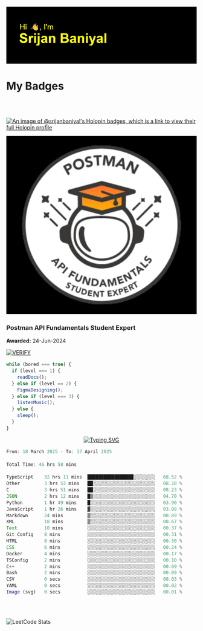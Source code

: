 ![Header](./header.png)

# My Badges

<Br />
<Br />

[![An image of @srijanbaniyal's Holopin badges, which is a link to view their full Holopin profile](https://holopin.me/srijanbaniyal)](https://holopin.io/@srijanbaniyal)

[![Postman API Fundamentals Student Expert](/Postman.jpeg)](https://api.badgr.io/public/assertions/r9BLLy0oTfKJBbkGuDI1zA)

### Postman API Fundamentals Student Expert

**Awarded:** 24-Jun-2024

[![VERIFY](https://img.shields.io/badge/VERIFY-blue)](https://badgecheck.io?url=https%3A%2F%2Fapi.badgr.io%2Fpublic%2Fassertions%2Fr9BLLy0oTfKJBbkGuDI1zA)

```javascript
while (bored === true) {
  if (level === 1) {
    readDocs();
  } else if (level == 2) {
    FigmaDesigning();
  } else if (level === 3) {
    listenMusic();
  } else {
    sleep();
  }
}
```

<p align="center">
  <a href="https://git.io/typing-svg"><img src="https://readme-typing-svg.demolab.com?font=Tilt+Prism&size=30&pause=1000&color=0FF75B&center=true&vCenter=true&width=800&height=80&lines=Time+spent+on+various+Programming+languages" alt="Typing SVG" /></a>
</p>

<!--START_SECTION:waka-->

```TypeScript
From: 18 March 2025 - To: 17 April 2025

Total Time: 46 hrs 58 mins

TypeScript    32 hrs 11 mins  █████████████████░░░░░░░░   68.52 %
Other         3 hrs 53 mins   ██░░░░░░░░░░░░░░░░░░░░░░░   08.28 %
C             3 hrs 51 mins   ██░░░░░░░░░░░░░░░░░░░░░░░   08.23 %
JSON          2 hrs 12 mins   █▒░░░░░░░░░░░░░░░░░░░░░░░   04.70 %
Python        1 hr 49 mins    █░░░░░░░░░░░░░░░░░░░░░░░░   03.90 %
JavaScript    1 hr 26 mins    ▓░░░░░░░░░░░░░░░░░░░░░░░░   03.08 %
Markdown      24 mins         ▒░░░░░░░░░░░░░░░░░░░░░░░░   00.89 %
XML           18 mins         ▒░░░░░░░░░░░░░░░░░░░░░░░░   00.67 %
Text          10 mins         ░░░░░░░░░░░░░░░░░░░░░░░░░   00.37 %
Git Config    8 mins          ░░░░░░░░░░░░░░░░░░░░░░░░░   00.31 %
HTML          8 mins          ░░░░░░░░░░░░░░░░░░░░░░░░░   00.30 %
CSS           6 mins          ░░░░░░░░░░░░░░░░░░░░░░░░░   00.24 %
Docker        4 mins          ░░░░░░░░░░░░░░░░░░░░░░░░░   00.17 %
TSConfig      2 mins          ░░░░░░░░░░░░░░░░░░░░░░░░░   00.10 %
C++           2 mins          ░░░░░░░░░░░░░░░░░░░░░░░░░   00.09 %
Bash          2 mins          ░░░░░░░░░░░░░░░░░░░░░░░░░   00.09 %
CSV           0 secs          ░░░░░░░░░░░░░░░░░░░░░░░░░   00.03 %
YAML          0 secs          ░░░░░░░░░░░░░░░░░░░░░░░░░   00.02 %
Image (svg)   0 secs          ░░░░░░░░░░░░░░░░░░░░░░░░░   00.01 %
```

<!--END_SECTION:waka-->

<Br />
<Br />

![LeetCode Stats](https://leetcard.jacoblin.cool/Srijan-Baniyal?theme=dark&font=Rasa&ext=contest)
